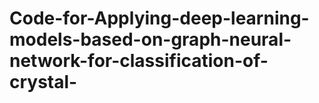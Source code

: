# Code-for-Applying-deep-learning-models-based-on-graph-neural-network-for-classification-of-crystal-